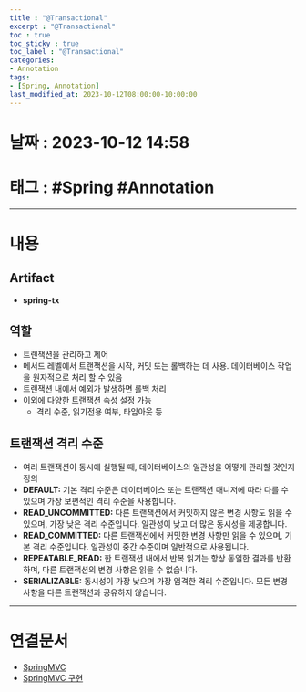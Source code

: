 ```yaml
---
title : "@Transactional"
excerpt : "@Transactional"
toc : true
toc_sticky : true
toc_label : "@Transactional"
categories:
- Annotation
tags:
- [Spring, Annotation]
last_modified_at: 2023-10-12T08:00:00-10:00:00
---
```


# 날짜 : 2023-10-12 14:58

# 태그 : #Spring #Annotation
---

# 내용

## Artifact 
- **spring-tx**

## 역할
- 트랜잭션을 관리하고 제어
- 메서드 레벨에서 트랜잭션을 시작, 커밋 또는 롤백하는 데 사용. 데이터베이스 작업을 원자적으로 처리 할 수 있음
- 트랜잭션 내에서 예외가 발생하면 롤백 처리
- 이외에 다양한 트랜잭션 속성 설정 가능
	- 격리 수준, 읽기전용 여부, 타임아웃 등

## 트랜잭션 격리 수준
- 여러 트랜잭션이 동시에 실행될 때, 데이터베이스의 일관성을 어떻게 관리할 것인지 정의
- **DEFAULT:** 기본 격리 수준은 데이터베이스 또는 트랜잭션 매니저에 따라 다를 수 있으며 가장 보편적인 격리 수준을 사용합니다.
- **READ_UNCOMMITTED:** 다른 트랜잭션에서 커밋하지 않은 변경 사항도 읽을 수 있으며, 가장 낮은 격리 수준입니다. 일관성이 낮고 더 많은 동시성을 제공합니다.
- **READ_COMMITTED:** 다른 트랜잭션에서 커밋한 변경 사항만 읽을 수 있으며, 기본 격리 수준입니다. 일관성이 중간 수준이며 일반적으로 사용됩니다. 
- **REPEATABLE_READ:** 한 트랜잭션 내에서 반복 읽기는 항상 동일한 결과를 반환하며, 다른 트랜잭션의 변경 사항은 읽을 수 없습니다.
- **SERIALIZABLE:** 동시성이 가장 낮으며 가장 엄격한 격리 수준입니다. 모든 변경 사항을 다른 트랜잭션과 공유하지 않습니다.

---

# 연결문서
- [SpringMVC](../../Spring/Spring-SpringMVC)
- [SpringMVC 구현](../../Spring/Spring-SpringMVC-구현)